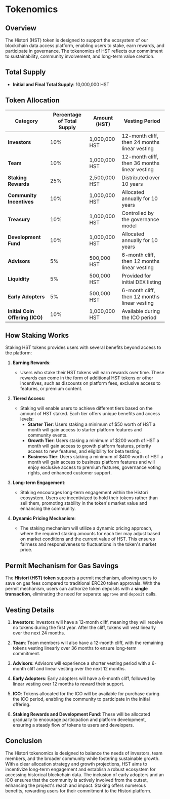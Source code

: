 # Tokenomics

## Overview

The Histori (HST) token is designed to support the ecosystem of our blockchain data access platform, enabling users to stake, earn rewards, and participate in governance. The tokenomics of HST reflects our commitment to sustainability, community involvement, and long-term value creation.

## Total Supply

- **Initial and Final Total Supply**: 10,000,000 HST

## Token Allocation

| Category                | Percentage of Total Supply | Amount (HST)      | Vesting Period                      |
|-------------------------|---------------------------|--------------------|-------------------------------------|
| **Investors**           | 10%                       | 1,000,000 HST      | 12-month cliff, then 24 months linear vesting |
| **Team**                | 10%                       | 1,000,000 HST      | 12-month cliff, then 36 months linear vesting |
| **Staking Rewards**     | 25%                       | 2,500,000 HST      | Distributed over 10 years          |
| **Community Incentives** | 10%                       | 1,000,000 HST      | Allocated annually for 10 years    |
| **Treasury**            | 10%                       | 1,000,000 HST      | Controlled by the governance model  |
| **Development Fund**    | 10%                       | 1,000,000 HST      | Allocated annually for 10 years     |
| **Advisors**            | 5%                        | 500,000 HST        | 6-month cliff, then 12 months linear vesting |
| **Liquidity**           | 5%                        | 500,000 HST        | Provided for initial DEX listing    |
| **Early Adopters**      | 5%                        | 500,000 HST        | 6-month cliff, then 12 months linear vesting |
| **Initial Coin Offering (ICO)** | 10%            | 1,000,000 HST        | Available during the ICO period     |

## How Staking Works

Staking HST tokens provides users with several benefits beyond access to the platform:

1. **Earning Rewards**:
   - Users who stake their HST tokens will earn rewards over time. These rewards can come in the form of additional HST tokens or other incentives, such as discounts on platform fees, exclusive access to features, or premium content.

2. **Tiered Access**:
   - Staking will enable users to achieve different tiers based on the amount of HST staked. Each tier offers unique benefits and access levels:
     - **Starter Tier**: Users staking a minimum of $50 worth of HST a month will gain access to starter platform features and community events.
     - **Growth Tier**: Users staking a minimum of $200 worth of HST a month will gain access to growth platform features, priority access to new features, and eligibility for beta testing.
     - **Business Tier**: Users staking a minimum of $400 worth of HST a month will gain access to business platform features and will enjoy exclusive access to premium features, governance voting rights, and enhanced customer support.

3. **Long-term Engagement**:
   - Staking encourages long-term engagement within the Histori ecosystem. Users are incentivized to hold their tokens rather than sell them, promoting stability in the token's market value and enhancing the community.

4. **Dynamic Pricing Mechanism**:
   - The staking mechanism will utilize a dynamic pricing approach, where the required staking amounts for each tier may adjust based on market conditions and the current value of HST. This ensures fairness and responsiveness to fluctuations in the token's market price.

## Permit Mechanism for Gas Savings

The **Histori (HST) token** supports a permit mechanism, allowing users to save on gas fees compared to traditional ERC20 token approvals. With the permit mechanism, users can authorize token deposits with a **single transaction**, eliminating the need for separate `approve` and `deposit` calls.

## Vesting Details

1. **Investors**: Investors will have a 12-month cliff, meaning they will receive no tokens during the first year. After the cliff, tokens will vest linearly over the next 24 months.
   
2. **Team**: Team members will also have a 12-month cliff, with the remaining tokens vesting linearly over 36 months to ensure long-term commitment.

3. **Advisors**: Advisors will experience a shorter vesting period with a 6-month cliff and linear vesting over the next 12 months.

4. **Early Adopters**: Early adopters will have a 6-month cliff, followed by linear vesting over 12 months to reward their support.

5. **ICO**: Tokens allocated for the ICO will be available for purchase during the ICO period, enabling the community to participate in the initial offering.

6. **Staking Rewards and Development Fund**: These will be allocated gradually to encourage participation and platform development, ensuring a steady flow of tokens to users and developers.

## Conclusion

The Histori tokenomics is designed to balance the needs of investors, team members, and the broader community while fostering sustainable growth. With a clear allocation strategy and growth projections, HST aims to incentivize long-term engagement and establish a robust ecosystem for accessing historical blockchain data. The inclusion of early adopters and an ICO ensures that the community is actively involved from the outset, enhancing the project's reach and impact. Staking offers numerous benefits, rewarding users for their commitment to the Histori platform.
